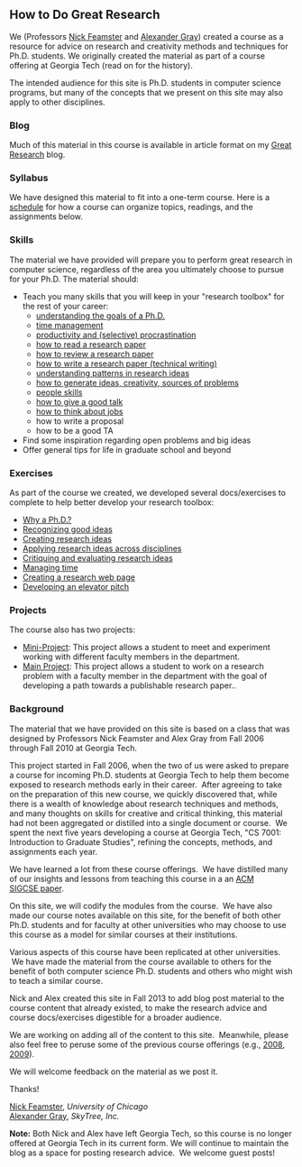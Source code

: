 ## How to Do Great Research

We (Professors [Nick Feamster](http://people.cs.uchicago.edu/~feamster/ "Nick
Feamster") and [Alexander Gray](http://www.cc.gatech.edu/~agray/ "Alex Gray"))
created a course as a resource for advice on research and creativity methods
and techniques for Ph.D. students. We originally created the material as part
of a course offering at Georgia Tech (read on for the history).  

The intended audience for this site is Ph.D.  students in computer science
programs, but many of the concepts that we present on this site may also apply
to other disciplines.

### Blog

Much of this material in this course is available in article format on my
[Great Research](https://medium.com/great-research) blog.

### Syllabus

We have designed this material to fit into a one-term course. Here is a
[schedule](docs/syllabus.md) for how a course can organize topics, readings, and
the assignments below.

### Skills

The material we have provided will prepare you to perform great
research in computer science, regardless of the area you ultimately choose to
pursue for your Ph.D. The material should:

- Teach you many skills that you will keep in your \"research
  toolbox\" for the rest of your career:
    - [understanding the goals of a Ph.D.](docs/slides/phy-why.ppt)
    - [time management](docs/slides/time-management.ppt)
    - [productivity and (selective) procrastination](docs/slides/motivation-and-procrastination.ppt)
    - [how to read a research paper](docs/slides/reading-reviewing.ppt)
    - [how to review a research paper](docs/slides/reading-reviewing.ppt)
    - [how to write a research paper (technical writing)](docs/slides/how-to-write.ppt)
    - [understanding patterns in research ideas](docs/slides/research-patterns.ppt)
    - [how to generate ideas, creativity, sources of problems](docs/slides/creativity.ppt)
    - [people skills](docs/slides/people-skills.ppt)
    - [how to give a good talk](docs/slides/how-to-give-a-talk.ppt)
    - [how to think about jobs](docs/slides/research-jobs.ppt)
    - how to write a proposal
    - how to be a good TA
- Find some inspiration regarding open problems and big ideas
- Offer general tips for life in graduate school and beyond

### Exercises

As part of the course we created, we developed several docs/exercises
to complete to help better develop your research toolbox:
   - [Why a Ph.D.?](docs/exercises/why-phd.md)
   - [Recognizing good ideas](docs/exercises/recognizing.md)
   - [Creating research ideas](docs/exercises/creating.md)
   - [Applying research ideas across disciplines](docs/exercises/applying.md)
   - [Critiquing and evaluating research ideas](docs/exercises/critiquing.md)
   - [Managing time](docs/exercises/time.md)
   - [Creating a research web page](docs/exercises/webpage.md)
   - [Developing an elevator pitch](docs/exercises/elevator.md)


### Projects

The course also has two projects:

   - [Mini-Project](docs/exercises/mini-project.md): This project allows a student to meet and experiment
     working with different faculty members in the department.
   - [Main Project](docs/exercises/main-project.md): This project allows a student to work on a research
     problem with a faculty member in the department with the goal of
     developing a path towards a publishable research paper..

### Background

The material that we have provided on this
site is based on a class that was designed by Professors Nick Feamster
and Alex Gray from Fall 2006 through Fall 2010 at Georgia Tech.

This project started in Fall 2006, when the two of us were asked to
prepare a course for incoming Ph.D. students at Georgia Tech to help
them become exposed to research methods early in their career.  After
agreeing to take on the preparation of this new course, we quickly
discovered that, while there is a wealth of knowledge about research
techniques and methods, and many thoughts on skills for creative and
critical thinking, this material had not been aggregated or distilled
into a single document or course.  We spent the next five years
developing a course at Georgia Tech, \"CS 7001: Introduction to Graduate
Studies\", refining the concepts, methods, and assignments each year.

We have learned a lot from these course offerings.  We have distilled
many of our insights and lessons from teaching this course in a an [ACM
SIGCSE paper](http://dl.acm.org/citation.cfm?doid=1352135.1352294 "Can Great Research Be Taught?").  

On this site, we will codify the modules from the
course.  We have also made our course notes available on this site, for
the benefit of both other Ph.D. students and for faculty at other
universities who may choose to use this course as a model for similar
courses at their institutions.

Various aspects of this course have been replicated at other
universities.  We have made the material from the course available to
others for the benefit of both computer science Ph.D. students and
others who might wish to teach a similar course.

Nick and Alex created this site in Fall 2013 to add blog post material
to the course content that already existed, to make the research advice
and course docs/exercises digestible for a broader audience.

We are working on adding all of the content to this site.  Meanwhile,
please also feel free to peruse some of the previous course offerings
(e.g., [2008](http://www.noise-lab.net/classes/cs7001/fall_2008/syllabus.html#Schedule "2008"), 
[2009](http://www.noise-lab.net/classes/cs7001/fall_2009/syllabus.html#Schedule "2009")).

We will welcome feedback on the material as we post it.

Thanks!

[Nick Feamster](http://people.cs.uchicago.edu/~feamster/), *University of Chicago* <br />
[Alexander Gray](http://www.cc.gatech.edu/~agray/), *SkyTree, Inc.*

**Note:** Both Nick and Alex have left Georgia Tech, so this course is
no longer offered at Georgia Tech in its current form. We will continue
to maintain the blog as a space for posting research advice.  We welcome
guest posts!
